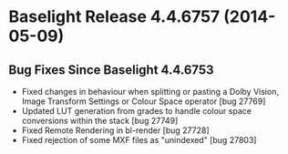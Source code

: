 # Baselight Release 4.4.6757 (2014-05-09)



## Bug Fixes Since Baselight 4.4.6753

* Fixed changes in behaviour when splitting or pasting a Dolby Vision, Image Transform Settings or Colour Space operator \[bug 27769]
* Updated LUT generation from grades to handle colour space conversions within the stack \[bug 27749]
* Fixed Remote Rendering in bl-render \[bug 27728]
* Fixed rejection of some MXF files as "unindexed" \[bug 27803]
